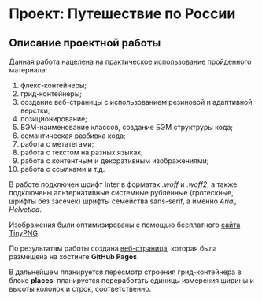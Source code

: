 # Проект: Путешествие по России

## Описание проектной работы
Данная работа нацелена на практическое использование пройденного материала:
1. флекс-контейнеры;
2. грид-контейнеры;
3. создание веб-страницы с использованием резиновой и адаптивной верстки;
4. позиционирование;
5. БЭМ-наименование классов, создание БЭМ структруры кода;
6. семантическая разбивка кода;
7. работа с метатегами;
8. работа с текстом на разных языках;
9. работа с контентным и декоративным изображениями;
10. работа с ссылками и т.д.

В работе подключен шрифт Inter в форматах *.woff* и .*woff2*, а также подключены 
альтернативные системные рубленные (гротескные, шрифты без засечек) шрифты семейства sans-serif,
а именно *Arial, Helvetica*.

Изображения были оптимизированы с помощью бесплатного [сайта TinyPNG](https://tinypng.com/).

По результатам работы создана [веб-страница](), которая была размещена на хостинге **GitHub Pages**.

В дальнейшем планируется пересмотр строения грид-контейнера в блоке **places**: планируется 
переработать единицы измерения ширины и высоты колонок и строк, соответственно. 